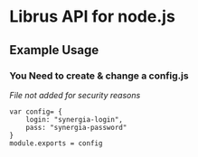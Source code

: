 # Librus API for node.js

## Example Usage

### You Need to create & change a config.js
*File not added for security reasons*
```
var config= {
    login: "synergia-login",
    pass: "synergia-password"
}
module.exports = config
```

